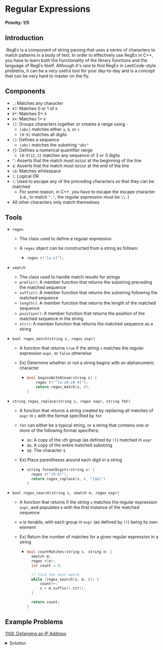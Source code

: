 # Regular Expressions

**Priority: 1/5**

## Introduction

​	RegEx is a component of string parsing that uses a series of characters to match patterns in a body of text. In order to effectively use RegEx in C++, you have to learn both the functionality of the library functions and the language of RegEx itself. Although it's rare to find RegEx in LeetCode-style problems, it can be a very useful tool for your day-to-day and is a concept that can be very hard to master on the fly.

## Components

- `.`: Matches any character
- `X?`: Matches 0 or 1 of `X`
- `X*`: Matches 0+ `X`
- `X+`: Matches 1+ `X`
- `[]`: Groups characters together or creates a range using `-`
  - `[abc]` matches either `a`, `b`, or `c`
  - `[0-9]` matches all digits
- `()`: Defines a sequence
  - `(abc)` matches the substring `"abc"` 
- `{}`: Defines a numerical quantifier range
  - `[0-9]{2,3}` matches any sequence of 2 or 3 digits
- `^`: Asserts that the match must occur at the beginning of the line
- `$`: Asserts that the match must occur at the end of the line
- `\b`: Matches whitespace
- `|`: Logical OR
- `\`: Used to escape any of the preceding characters so that they can be matched
  - For some reason, in C++, you have to escape the escape character (i.e., to match `"."`, the regular expression must be `\\.`)
- All other characters only match themselves

## Tools

- `regex`

  - The class used to define a regular expression

  - A `regex` object can be constructed from a string as follows:

    - ```cpp
      regex r("[a-z]");
      ```

- `smatch`

  - The class used to handle match results for strings
  - `prefix()`: A member function that returns the substring preceding the matched sequence
  - `suffix()`: A member function that returns the substring following the matched sequence
  - `length()`: A member function that returns the length of the matched sequence
  - `position()`: A member function that returns the position of the matched sequence in the string
  - `str()`: A member function that returns the matched sequence as a string

- `bool regex_match(string s, regex expr)`

  - A function that returns `true` if the string `s` matches the regular expression `expr`, or `false` otherwise

  - Ex) Determine whether or not a string begins with an alphanumeric character

    - ```cpp
      bool beginsWithAlnum(string s) {
          regex r("^[a-zA-z0-9]");
          return regex_match(s, r);
      }
      ```

- `string regex_replace(string s, regex expr, string fmt)`

  - A function that returns a string created by replacing all matches of `expr` in `s` with the format specified by `fmt`

  - `fmt` can either be a typical string, or a string that contains one or more of the following format specifiers:

    - `$n`: A copy of the `n`th group (as defined by `()`) matched in `expr`
    - `$&`: A copy of the entire matched substring
    - `$$`: The character `$`

  - Ex) Place parentheses around each digit in a string

    - ```cpp
      string formatDigits(string s) {
      	regex r("[0-9]");
      	return regex_replace(s, r, "($&)")
      }
      ```

- `bool regex_search(string s, smatch m, regex expr)`

  - A function that returns if the string `s` matches the regular expression `expr`, and populates `m` with the first instance of the matched sequence

  - `m` is iterable, with each group in `expr` (as defined by `()`) being its own element

  - Ex) Return the number of matches for a given regular expression in a string

    - ```cpp
      bool countMatches(string s, string e) {
      	smatch m;
      	regex r(e);
      	int count = 0;
      	
      	// Find the next match
      	while (regex_search(s, m, r)) {
      		count++;
      		s = m.suffix().str();
      	}
      	
      	return count;
      }
      ```

## Example Problems

[1108. Defanging an IP Address](https://leetcode.com/problems/defanging-an-ip-address/description/)

<details>
    <summary>Solution</summary>

```cpp
string defangIPaddr(string address) {
    regex r("\\.");
    return regex_replace(address, r, "[$&]");
}
```

</details>


